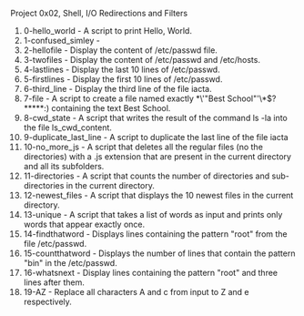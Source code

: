 Project 0x02, Shell, I/O Redirections and Filters
1. 0-hello_world - A script to print Hello, World.
2. 1-confused_simley - 
3. 2-hellofile - Display the content of /etc/passwd file.
4. 3-twofiles - Display the content of /etc/passwd and /etc/hosts.
5. 4-lastlines - Display the last 10 lines of /etc/passwd.
6. 5-firstlines - Display the first 10 lines of /etc/passwd.
7. 6-third_line - Display the third line of the file iacta.
8. 7-file - A script to create  a file named exactly \*\\'"Best School"\'\\*$\?\*\*\*\*\*:) containing the text Best School.
9. 8-cwd_state - A script that writes the result of the command ls -la into the file ls_cwd_content.
10. 9-duplicate_last_line - A script to duplicate the last line of the file iacta
11. 10-no_more_js - A script that deletes all the regular files (no the directories) with a .js extension that are present in the current directory and all its subfolders.
12. 11-directories - A script that counts the number of directories and sub-directories in the current directory.
13. 12-newest_files - A script that displays the 10 newest files in the current directory.
14. 13-unique - A script that takes a list of words as input and prints only words that appear exactly once.
15. 14-findthatword - Displays lines containing the pattern "root" from the file /etc/passwd.
16. 15-countthatword - Displays the number of lines that contain the pattern "bin" in the /etc/passwd.
17. 16-whatsnext - Display lines containing the pattern "root" and three lines after them.
18. 19-AZ - Replace all characters A and c from input to Z and e respectively.
